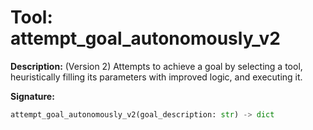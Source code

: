 # Tool: attempt_goal_autonomously_v2

**Description:**
(Version 2) Attempts to achieve a goal by selecting a tool, heuristically filling its parameters with improved logic, and executing it.

**Signature:**
```python
attempt_goal_autonomously_v2(goal_description: str) -> dict
```
